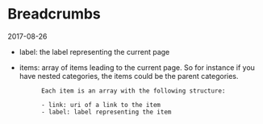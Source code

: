 Breadcrumbs
=================
2017-08-26



- label: the label representing the current page 
- items: array of items leading to the current page.
            So for instance if you have nested categories, the items
            could be the parent categories.
            
            Each item is an array with the following structure:
            
            - link: uri of a link to the item  
            - label: label representing the item  
